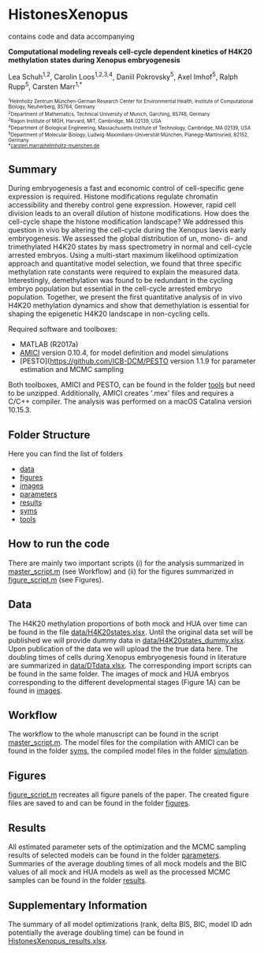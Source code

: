 # HistonesXenopus

contains code and data accompanying 

__Computational modeling reveals cell-cycle dependent kinetics of H4K20 methylation states during Xenopus embryogenesis__

Lea Schuh<sup>1,2</sup>, Carolin Loos<sup>1,2,3,4</sup>, Daniil Pokrovsky<sup>5</sup>, Axel Imhof<sup>5</sup>, Ralph Rupp<sup>5</sup>, Carsten Marr<sup>1,*</sup>

<sub><sup>
<sup>1</sup>Helmholtz Zentrum München-German Research Center for Environmental Health, Institute of Computational Biology, Neuherberg, 85764, Germany <br>
<sup>2</sup>Department of Mathematics, Technical University of Munich, Garching, 85748, Germany <br>
<sup>3</sup>Ragon Institute of MGH, Harvard, MIT, Cambridge, MA 02139, USA <br>
<sup>4</sup>Department of Biological Engineering, Massachusetts Institute of Technology, Cambridge, MA 02139, USA <br>
<sup>5</sup>Department of Molecular Biology, Ludwig-Maximilians-Universität München, Planegg-Martinsried, 82152, Germany <br>
*carsten.marr@helmholtz-muenchen.de <br>
</sup></sub>

## Summary

During embryogenesis a fast and economic control of cell-specific gene expression is required. Histone modifications regulate chromatin accessibility and thereby control gene expression. However, rapid cell division leads to an overall dilution of histone modifications. How does the cell-cycle shape the histone modification landscape?
We addressed this question in vivo by altering the cell-cycle during the Xenopus laevis early embryogenesis. We assessed the global distribution of un, mono- di- and trimethylated H4K20 states by mass spectrometry in normal and cell-cycle arrested embryos. Using a multi-start maximum likelihood optimization approach and quantitative model selection, we found that three specific methylation rate constants were required to explain the measured data. Interestingly, demethylation was found to be redundant in the cycling embryo population but essential in the cell-cycle arrested embryo population. 
Together, we present the first quantitative analysis of in vivo H4K20 methylation dynamics and show that demethylation is essential for shaping the epigenetic H4K20 landscape in non-cycling cells. <br>

Required software and toolboxes:

- MATLAB (R2017a)
- [AMICI](https://github.com/ICB-DCM/AMICI) version 0.10.4, for model definition and model simulations 
- [PESTO](https://github.com/ICB-DCM/PESTO version 1.1.9 for parameter estimation and MCMC sampling

Both toolboxes, AMICI and PESTO, can be found in the folder [tools](tools) but need to be unzipped. Additionally, AMICI creates '.mex' files and requires a C/C++ compiler. The analysis was performed on a macOS Catalina version 10.15.3. <br>

## Folder Structure

Here you can find the list of folders

- [data](data)
- [figures](figures)
- [images](images)
- [parameters](parameters)
- [results](results)
- [syms](syms)
- [tools](tools)

## How to run the code

There are mainly two important scripts (i) for the analysis summarized in [master_script.m](master_script.m) (see Workflow) and (ii) for the figures summarized in [figure_script.m](figure_script.m) (see Figures).

## Data

The H4K20 methylation proportions of both mock and HUA over time can be found in the file [data/H4K20states.xlsx](data/H4K20states.xlsx). Until the original data set will be published we will provide dummy data in [data/H4K20states_dummy.xlsx](data/H4K20states_dummy.xlsx). Upon publication of the data we will upload the the true data here. The doubling times of cells during Xenopus embryogenesis found in literature are summarized in [data/DTdata.xlsx](data/DTdata.xlsx). The corresponding import scripts can be found in the same folder. The images of mock and HUA embryos corresponding to the different developmental stages (Figure 1A) can be found in [images](images).

## Workflow

The workflow to the whole manuscript can be found in the script [master_script.m](master_script.m).
The model files for the compilation with AMICI can be found in the folder [syms](syms), the compiled model files in the folder [simulation](simulation).

## Figures
[figure_script.m](figure_script.m) recreates all figure panels of the paper. The created figure files are saved to and can be found in the folder [figures](figures).

## Results

All estimated parameter sets of the optimization and the MCMC sampling results of selected models can be found in the folder [parameters](parameters). Summaries of the average doubling times of all mock models and the BIC values of all mock and HUA models as well as the processed MCMC samples can be found in the folder [results](results).

## Supplementary Information

The summary of all model optimizations (rank, delta BIS, BIC, model ID adn potentially the average doubling time) can be found in [HistonesXenopus_results.xlsx](HistonesXenopus_results.xlsx).
